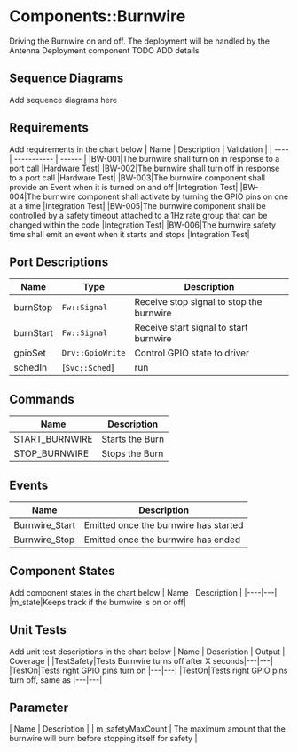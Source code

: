 # Components::Burnwire

Driving the Burnwire on and off. The deployment will be handled by the Antenna Deployment component TODO ADD details

## Sequence Diagrams
Add sequence diagrams here

## Requirements
Add requirements in the chart below
| Name | Description | Validation |
| ---- | -----------  | ------ |
|BW-001|The burnwire shall turn on in response to a port call |Hardware Test|
|BW-002|The burnwire shall turn off in response to a port call |Hardware Test|
|BW-003|The burnwire component shall provide an Event when it is turned on and off |Integration Test|
|BW-004|The burnwire component shall activate by turning the GPIO pins on one at a time |Integration Test|
|BW-005|The burnwire component shall be controlled by a safety timeout attached to a 1Hz rate group that can be changed within the code |Integration Test|
|BW-006|The burnwire safety time shall emit an event when it starts and stops |Integration Test|

## Port Descriptions
Name | Type | Description |
|----|---|---|
|burnStop|`Fw::Signal`|Receive stop signal to stop the burnwire|
|burnStart|`Fw::Signal`|Receive start signal to start burnwire|
|gpioSet|`Drv::GpioWrite`|Control GPIO state to driver|
|schedIn|[`Svc::Sched`]| run | Input | Synchronous | Receive periodic calls from rate group


## Commands
| Name | Description |
| ---- | -----------  |
|START_BURNWIRE|Starts the Burn|
|STOP_BURNWIRE|Stops the Burn|

## Events
| Name | Description |
|---|---|
|Burnwire_Start|Emitted once the burnwire has started|
|Burnwire_Stop|Emitted once the burnwire has ended|


## Component States
Add component states in the chart below
| Name | Description |
|----|---|
|m_state|Keeps track if the burnwire is on or off|


## Unit Tests
Add unit test descriptions in the chart below
| Name | Description | Output | Coverage |
|TestSafety|Tests Burnwire turns off after X seconds|---|---|
|TestOn|Tests right GPIO pins turn on |---|---|
|TestOn|Tests right GPIO pins turn off, same as |---|---|


## Parameter
| Name | Description |
| m_safetyMaxCount | The maximum amount that the burnwire will burn before stopping itself for safety |
